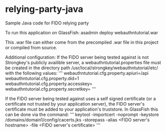 # relying-party-java
Sample Java code for FIDO relying party

To run this application on GlassFish:
asadmin deploy webauthntutorial.war

This .war file can either come from the precompiled .war file in this project or compiled from source.


Additional configuration:
If the FIDO server being tested against is not Strongkey's publicly availible server, a webauthntutorial.properties file must be created in the directory path /usr/local/strongkey/webauthntutorial/etc/ with the following values:
'''
webauthntutorial.cfg.property.apiuri=<Your StrongKey FIDO Server URL>/api
webauthntutorial.cfg.property.did=1
webauthntutorial.cfg.property.accesskey=<Your configured access key>
webauthntutorial.cfg.property.secretkey=<Your configured secret key>
'''


If the FIDO server being tested against uses a self signed certificate (or a certificate not trusted by your application server), the FIDO server's certificate must be added to your application's truststore. In GlassFish this can be done via the command:
'''
keytool -importcert -noprompt -keystore <GlassFish Install location>/domains/domain1/config/cacerts.jks -storepass <Keystore Password> -alias <FIDO server's hostname> -file <FIDO server's certificate>
'''
